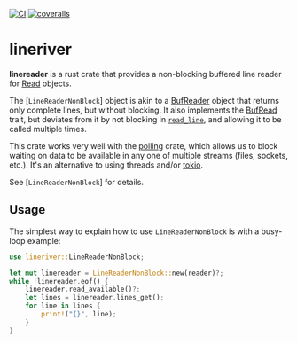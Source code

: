 [![CI](https://github.com/lpenz/lineriver/actions/workflows/ci.yml/badge.svg)](https://github.com/lpenz/lineriver/actions/workflows/ci.yml)
[![coveralls](https://coveralls.io/repos/github/lpenz/lineriver/badge.svg?branch=main)](https://coveralls.io/github/lpenz/lineriver?branch=main)

# lineriver

**linereader** is a rust crate that provides a non-blocking buffered line
reader for [Read] objects.

The [`LineReaderNonBlock`] object is akin to a [BufReader] object
that returns only complete lines, but without blocking. It also
implements the [BufRead] trait, but deviates from it by not
blocking in [`read_line`], and allowing it to be called multiple
times.

This crate works very well with the [polling] crate, which allows
us to block waiting on data to be available in any one of multiple
streams (files, sockets, etc.). It's an alternative to using
threads and/or [tokio].

See [`LineReaderNonBlock`] for details.

## Usage

The simplest way to explain how to use `LineReaderNonBlock` is
with a busy-loop example:

```rust
use lineriver::LineReaderNonBlock;

let mut linereader = LineReaderNonBlock::new(reader)?;
while !linereader.eof() {
    linereader.read_available()?;
    let lines = linereader.lines_get();
    for line in lines {
        print!("{}", line);
    }
}
```

[Read]: https://doc.rust-lang.org/std/io/trait.Read.html
[BufReader]: https://doc.rust-lang.org/std/io/struct.BufReader.html
[BufRead]: https://doc.rust-lang.org/std/io/trait.BufRead.html
[`read_line`]: https://doc.rust-lang.org/std/io/trait.BufRead.html#method.read_line
[polling]: https://docs.rs/polling/latest/polling/index.html
[tokio]: https://tokio.rs/
[github]: https://github.com/lpenz/lineriver
[`tcp_line_echo`]: https://github.com/lpenz/lineriver/blob/main/examples/tcp_line_echo.rs



[Read]: https://doc.rust-lang.org/std/io/trait.Read.html
[BufReader]: https://doc.rust-lang.org/std/io/struct.BufReader.html
